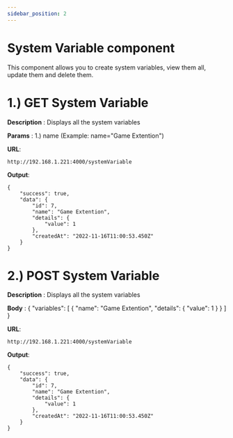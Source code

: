 ```yaml
---
sidebar_position: 2
---
```


# System Variable component

This component allows you to create system variables, view them all, update them and delete them.

# 1.) GET System Variable

**Description** : Displays all the system variables

**Params** : 1.) name (Example: name="Game Extention")

**URL**:

```
http://192.168.1.221:4000/systemVariable
```

**Output**:

```
{
    "success": true,
    "data": {
        "id": 7,
        "name": "Game Extention",
        "details": {
            "value": 1
        },
        "createdAt": "2022-11-16T11:00:53.450Z"
    }
}
```

# 2.) POST System Variable

**Description** : Displays all the system variables

**Body** : 
{
    "variables": [
        {
            "name": "Game Extention",
            "details": {
            "value": 1
            }
        }
    ]
}

**URL**:

```
http://192.168.1.221:4000/systemVariable
```

**Output**:

```
{
    "success": true,
    "data": {
        "id": 7,
        "name": "Game Extention",
        "details": {
            "value": 1
        },
        "createdAt": "2022-11-16T11:00:53.450Z"
    }
}
```